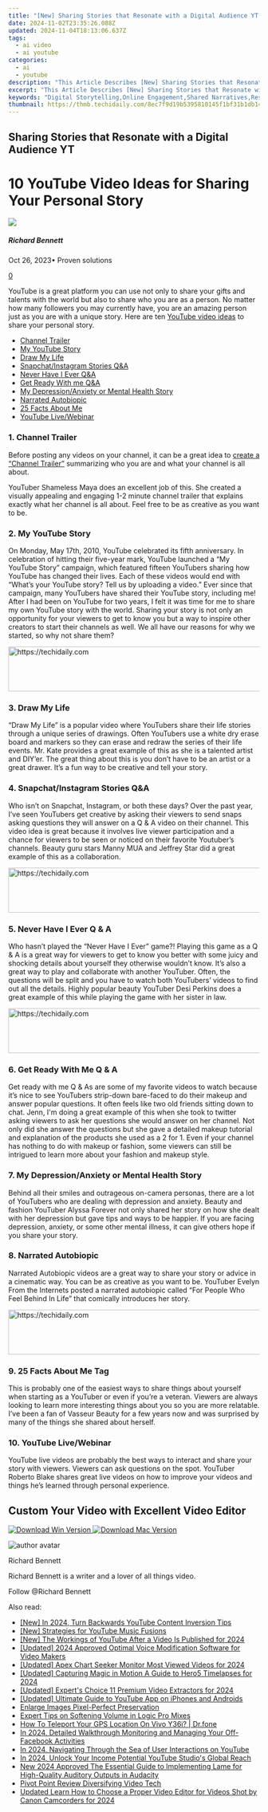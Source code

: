 ```yaml
---
title: "[New] Sharing Stories that Resonate with a Digital Audience YT."
date: 2024-11-02T23:35:26.088Z
updated: 2024-11-04T18:13:06.637Z
tags:
  - ai video
  - ai youtube
categories:
  - ai
  - youtube
description: "This Article Describes [New] Sharing Stories that Resonate with a Digital Audience YT."
excerpt: "This Article Describes [New] Sharing Stories that Resonate with a Digital Audience YT."
keywords: "Digital Storytelling,Online Engagement,Shared Narratives,Resonating Content,Digital Audiences,Viral Videos,Audience Connection"
thumbnail: https://thmb.techidaily.com/8ec7f9d19b5395810145f1bf31b1db142a6ba9be6ed8b5f1e4a621d2eef1f390.jpg
---
```


## Sharing Stories that Resonate with a Digital Audience YT

# 10 YouTube Video Ideas for Sharing Your Personal Story

![](https://images.wondershare.com/filmora/article-images/richard-bennett.jpg)

##### Richard Bennett

 Oct 26, 2023• Proven solutions

[0](#commentsBoxSeoTemplate)

YouTube is a great platform you can use not only to share your gifts and talents with the world but also to share who you are as a person. No matter how many followers you may currently have, you are an amazing person just as you are with a unique story. Here are ten [YouTube video ideas](https://tools.techidaily.com/wondershare/filmora/download/) to share your personal story.

* [Channel Trailer](#one)
* [My YouTube Story](#two)
* [Draw My Life](#three)
* [Snapchat/Instagram Stories Q&A](#four)
* [Never Have I Ever Q&A](#five)
* [Get Ready With me Q&A](#six)
* [My Depression/Anxiety or Mental Health Story](#seven)
* [Narrated Autobiopic](#eight)
* [25 Facts About Me](#nine)
* [YouTube Live/Webinar](#ten)

### 1\.  Channel Trailer

Before posting any videos on your channel, it can be a great idea to [create a “Channel Trailer”](https://tools.techidaily.com/wondershare/filmora/download/) summarizing who you are and what your channel is all about.

YouTuber Shameless Maya does an excellent job of this. She created a visually appealing and engaging 1-2 minute channel trailer that explains exactly what her channel is all about. Feel free to be as creative as you want to be.

###  2\.  My YouTube Story

On Monday, May 17th, 2010, YouTube celebrated its fifth anniversary. In celebration of hitting their five-year mark, YouTube launched a “My YouTube Story” campaign, which featured fifteen YouTubers sharing how YouTube has changed their lives. Each of these videos would end with “What’s your YouTube story? Tell us by uploading a video.” Ever since that campaign, many YouTubers have shared their YouTube story, including me! After I had been on YouTube for two years, I felt it was time for me to share my own YouTube story with the world. Sharing your story is not only an opportunity for your viewers to get to know you but a way to inspire other creators to start their channels as well. We all have our reasons for why we started, so why not share them?

<!-- affiliate ads begin -->
<a href="https://appsumo.8odi.net/c/5597632/2068432/7443" target="_top" id="2068432">
  <img src="//a.impactradius-go.com/display-ad/7443-2068432" border="0" alt="https://techidaily.com" width="728" height="90"/>
</a>
<img height="0" width="0" src="https://appsumo.8odi.net/i/5597632/2068432/7443" style="position:absolute;visibility:hidden;" border="0" />
<!-- affiliate ads end -->

### 3\.  Draw My Life

“Draw My Life” is a popular video where YouTubers share their life stories through a unique series of drawings. Often YouTubers use a white dry erase board and markers so they can erase and redraw the series of their life events. Mr. Kate provides a great example of this as she is a talented artist and DIY’er. The great thing about this is you don’t have to be an artist or a great drawer. It’s a fun way to be creative and tell your story.

### 4\.  Snapchat/Instagram Stories Q&A

Who isn’t on Snapchat, Instagram, or both these days? Over the past year, I’ve seen YouTubers get creative by asking their viewers to send snaps asking questions they will answer on a Q & A video on their channel. This video idea is great because it involves live viewer participation and a chance for viewers to be seen or noticed on their favorite Youtuber’s channels. Beauty guru stars Manny MUA and Jeffrey Star did a great example of this as a collaboration.

<!-- affiliate ads begin -->
<a href="https://appsumo.8odi.net/c/5597632/2100526/7443" target="_top" id="2100526">
  <img src="//a.impactradius-go.com/display-ad/7443-2100526" border="0" alt="https://techidaily.com" width="728" height="90"/>
</a>
<img height="0" width="0" src="https://appsumo.8odi.net/i/5597632/2100526/7443" style="position:absolute;visibility:hidden;" border="0" />
<!-- affiliate ads end -->

### 5\.  Never Have I Ever Q & A

Who hasn’t played the “Never Have I Ever” game?! Playing this game as a Q & A is a great way for viewers to get to know you better with some juicy and shocking details about yourself they otherwise wouldn’t know. It’s also a great way to play and collaborate with another YouTuber. Often, the questions will be split and you have to watch both YouTubers’ videos to find out all the details. Highly popular beauty YouTuber Desi Perkins does a great example of this while playing the game with her sister in law.

<!-- affiliate ads begin -->
<a href="https://unicoeye.pxf.io/c/5597632/2134249/18498" target="_top" id="2134249">
  <img src="//a.impactradius-go.com/display-ad/18498-2134249" border="0" alt="https://techidaily.com" width="728" height="90"/>
</a>
<img height="0" width="0" src="https://unicoeye.pxf.io/i/5597632/2134249/18498" style="position:absolute;visibility:hidden;" border="0" />
<!-- affiliate ads end -->

### 6\.  Get Ready With Me Q & A

Get ready with me Q & As are some of my favorite videos to watch because it’s nice to see YouTubers strip-down bare-faced to do their makeup and answer popular questions. It often feels like two old friends sitting down to chat. Jenn, I'm doing a great example of this when she took to twitter asking viewers to ask her questions she would answer on her channel. Not only did she answer the questions but she gave a detailed makeup tutorial and explanation of the products she used as a 2 for 1\. Even if your channel has nothing to do with makeup or fashion, some viewers can still be intrigued to learn more about your fashion and makeup style.

### 7\.  My Depression/Anxiety or Mental Health Story

Behind all their smiles and outrageous on-camera personas, there are a lot of YouTubers who are dealing with depression and anxiety. Beauty and fashion YouTuber Alyssa Forever not only shared her story on how she dealt with her depression but gave tips and ways to be happier. If you are facing depression, anxiety, or some other mental illness, it can give others hope if you share your story.

### 8\.  Narrated Autobiopic

Narrated Autobiopic videos are a great way to share your story or advice in a cinematic way. You can be as creative as you want to be. YouTuber Evelyn From the Internets posted a narrated autobiopic called “For People Who Feel Behind In Life” that comically introduces her story.

<!-- affiliate ads begin -->
<a href="https://unicoeye.pxf.io/c/5597632/2134229/18498" target="_top" id="2134229">
  <img src="//a.impactradius-go.com/display-ad/18498-2134229" border="0" alt="https://techidaily.com" width="728" height="90"/>
</a>
<img height="0" width="0" src="https://unicoeye.pxf.io/i/5597632/2134229/18498" style="position:absolute;visibility:hidden;" border="0" />
<!-- affiliate ads end -->

### 9\.  25 Facts About Me Tag

This is probably one of the easiest ways to share things about yourself when starting as a YouTuber or even if you’re a veteran. Viewers are always looking to learn more interesting things about you so you are more relatable. I’ve been a fan of Vasseur Beauty for a few years now and was surprised by many of the things she shared about herself.

### 10\.  YouTube Live/Webinar

YouTube live videos are probably the best ways to interact and share your story with viewers. Viewers can ask questions on the spot. YouTuber Roberto Blake shares great live videos on how to improve your videos and things he’s learned through personal experience.

## Custom Your Video with Excellent Video Editor

[![Download Win Version](https://images.wondershare.com/filmora/guide/download-btn-win.jpg) ](https://tools.techidaily.com/wondershare/filmora/download/) [![Download Mac Version](https://images.wondershare.com/filmora/guide/download-btn-mac.jpg) ](https://tools.techidaily.com/wondershare/filmora/download/)

![author avatar](https://images.wondershare.com/filmora/article-images/richard-bennett.jpg)

Richard Bennett

Richard Bennett is a writer and a lover of all things video.

Follow @Richard Bennett

<ins class="adsbygoogle"
     style="display:block"
     data-ad-format="autorelaxed"
     data-ad-client="ca-pub-7571918770474297"
     data-ad-slot="1223367746"></ins>

<ins class="adsbygoogle"
     style="display:block"
     data-ad-client="ca-pub-7571918770474297"
     data-ad-slot="8358498916"
     data-ad-format="auto"
     data-full-width-responsive="true"></ins>

<span class="atpl-alsoreadstyle">Also read:</span>
<div><ul>
<li><a href="https://youtube-web.techidaily.com/n-2024-turn-backwards-youtube-content-inversion-tips/"><u>[New] In 2024, Turn Backwards YouTube Content Inversion Tips</u></a></li>
<li><a href="https://youtube-webster.techidaily.com/trategies-for-youtube-music-fusions/"><u>[New] Strategies for YouTube Music Fusions</u></a></li>
<li><a href="https://youtube-webster.techidaily.com/he-workings-of-youtube-after-a-video-is-published-for-2024/"><u>[New] The Workings of YouTube After a Video Is Published for 2024</u></a></li>
<li><a href="https://youtube-webster.techidaily.com/ed-2024-approved-optimal-voice-modification-software-for-video-makers/"><u>[Updated] 2024 Approved Optimal Voice Modification Software for Video Makers</u></a></li>
<li><a href="https://youtube-webster.techidaily.com/ed-apex-chart-seeker-monitor-most-viewed-videos-for-2024/"><u>[Updated] Apex Chart Seeker Monitor Most Viewed Videos for 2024</u></a></li>
<li><a href="https://fox-links.techidaily.com/updated-capturing-magic-in-motion-a-guide-to-hero5-timelapses-for-2024/"><u>[Updated] Capturing Magic in Motion A Guide to Hero5 Timelapses for 2024</u></a></li>
<li><a href="https://youtube-webster.techidaily.com/ed-experts-choice-11-premium-video-extractors-for-2024/"><u>[Updated] Expert's Choice 11 Premium Video Extractors for 2024</u></a></li>
<li><a href="https://youtube-webster.techidaily.com/ed-ultimate-guide-to-youtube-app-on-iphones-and-androids/"><u>[Updated] Ultimate Guide to YouTube App on iPhones and Androids</u></a></li>
<li><a href="https://extra-hints.techidaily.com/enlarge-images-pixel-perfect-preservation/"><u>Enlarge Images Pixel-Perfect Preservation</u></a></li>
<li><a href="https://extra-lessons.techidaily.com/expert-tips-on-softening-volume-in-logic-pro-mixes/"><u>Expert Tips on Softening Volume in Logic Pro Mixes</u></a></li>
<li><a href="https://change-location.techidaily.com/how-to-teleport-your-gps-location-on-vivo-y36i-drfone-by-drfone-virtual-android/"><u>How To Teleport Your GPS Location On Vivo Y36i? | Dr.fone</u></a></li>
<li><a href="https://fox-access.techidaily.com/in-2024-detailed-walkthrough-monitoring-and-managing-your-off-facebook-activities/"><u>In 2024, Detailed Walkthrough Monitoring and Managing Your Off-Facebook Activities</u></a></li>
<li><a href="https://youtube-webster.techidaily.com/24-navigating-through-the-sea-of-user-interactions-on-youtube/"><u>In 2024, Navigating Through the Sea of User Interactions on YouTube</u></a></li>
<li><a href="https://youtube-webster.techidaily.com/24-unlock-your-income-potential-youtube-studios-global-reach/"><u>In 2024, Unlock Your Income Potential YouTube Studio's Global Reach</u></a></li>
<li><a href="https://audio-editing.techidaily.com/new-2024-approved-the-essential-guide-to-implementing-lame-for-high-quality-auditory-outputs-in-audacity/"><u>New 2024 Approved The Essential Guide to Implementing Lame for High-Quality Auditory Outputs in Audacity</u></a></li>
<li><a href="https://video-screen-grab.techidaily.com/pivot-point-review-diversifying-video-tech/"><u>Pivot Point Review Diversifying Video Tech</u></a></li>
<li><a href="https://smart-video-editing.techidaily.com/updated-learn-how-to-choose-a-proper-video-editor-for-videos-shot-by-canon-camcorders-for-2024/"><u>Updated Learn How to Choose a Proper Video Editor for Videos Shot by Canon Camcorders for 2024</u></a></li>
</ul></div>

